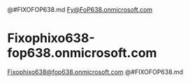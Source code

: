 ##
@#FIXOFOP638.md Fy@FoP638.onmicrosoft.com 
#  Fixophixo638-fop638.onmicrosoft.com
Fixophixo638@fop638.onmicrosoft.com 
@#FIXOFOP638.md
